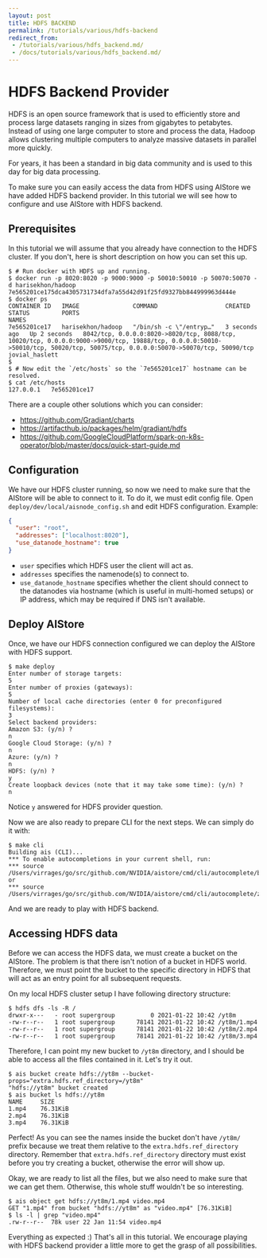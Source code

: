 ```yaml
---
layout: post
title: HDFS BACKEND
permalink: /tutorials/various/hdfs-backend
redirect_from:
 - /tutorials/various/hdfs_backend.md/
 - /docs/tutorials/various/hdfs_backend.md/
---
```


# HDFS Backend Provider

HDFS is an open source framework that is used to efficiently store and process large datasets ranging in sizes from gigabytes to petabytes.
Instead of using one large computer to store and process the data, Hadoop allows clustering multiple computers to analyze massive datasets in parallel more quickly.

For years, it has been a standard in big data community and is used to this day for big data processing.

To make sure you can easily access the data from HDFS using AIStore we have added HDFS backend provider.
In this tutorial we will see how to configure and use AIStore with HDFS backend.

## Prerequisites

In this tutorial we will assume that you already have connection to the HDFS cluster.
If you don't, here is short description on how you can set this up.

```console
$ # Run docker with HDFS up and running.
$ docker run -p 8020:8020 -p 9000:9000 -p 50010:50010 -p 50070:50070 -d harisekhon/hadoop
7e565201ce175dca4305731734dfa7a55d42d91f25fd9327bb844999963d444e
$ docker ps
CONTAINER ID   IMAGE               COMMAND                   CREATED         STATUS         PORTS                                                                                                                                                                           NAMES
7e565201ce17   harisekhon/hadoop   "/bin/sh -c \"/entryp…"   3 seconds ago   Up 2 seconds   8042/tcp, 0.0.0.0:8020->8020/tcp, 8088/tcp, 10020/tcp, 0.0.0.0:9000->9000/tcp, 19888/tcp, 0.0.0.0:50010->50010/tcp, 50020/tcp, 50075/tcp, 0.0.0.0:50070->50070/tcp, 50090/tcp   jovial_haslett
$
$ # Now edit the `/etc/hosts` so the `7e565201ce17` hostname can be resolved.
$ cat /etc/hosts
127.0.0.1   7e565201ce17
```

There are a couple other solutions which you can consider:
* https://github.com/Gradiant/charts
* https://artifacthub.io/packages/helm/gradiant/hdfs
* https://github.com/GoogleCloudPlatform/spark-on-k8s-operator/blob/master/docs/quick-start-guide.md

## Configuration

We have our HDFS cluster running, so now we need to make sure that the AIStore will be able to connect to it.
To do it, we must edit config file.
Open `deploy/dev/local/aisnode_config.sh` and edit HDFS configuration.
Example:
```json
{
  "user": "root",
  "addresses": ["localhost:8020"],
  "use_datanode_hostname": true
}
```

* `user` specifies which HDFS user the client will act as.
* `addresses` specifies the namenode(s) to connect to.
* `use_datanode_hostname` specifies whether the client should connect to the datanodes via hostname (which is useful in multi-homed setups) or IP address, which may be required if DNS isn't available.

## Deploy AIStore

Once, we have our HDFS connection configured we can deploy the AIStore with HDFS support.

```console
$ make deploy
Enter number of storage targets:
5
Enter number of proxies (gateways):
5
Number of local cache directories (enter 0 for preconfigured filesystems):
3
Select backend providers:
Amazon S3: (y/n) ?
n
Google Cloud Storage: (y/n) ?
n
Azure: (y/n) ?
n
HDFS: (y/n) ?
y
Create loopback devices (note that it may take some time): (y/n) ?
n
```

Notice `y` answered for HDFS provider question.

Now we are also ready to prepare CLI for the next steps.
We can simply do it with:
```console
$ make cli
Building ais (CLI)...
*** To enable autocompletions in your current shell, run:
*** source /Users/virrages/go/src/github.com/NVIDIA/aistore/cmd/cli/autocomplete/bash or
*** source /Users/virrages/go/src/github.com/NVIDIA/aistore/cmd/cli/autocomplete/zsh
```

And we are ready to play with HDFS backend.

## Accessing HDFS data

Before we can access the HDFS data, we must create a bucket on the AIStore.
The problem is that there isn't notion of a bucket in HDFS world.
Therefore, we must point the bucket to the specific directory in HDFS that will act as an entry point for all subsequent requests.

On my local HDFS cluster setup I have following directory structure:
```console
$ hdfs dfs -ls -R /
drwxr-x---   - root supergroup          0 2021-01-22 10:42 /yt8m
-rw-r--r--   1 root supergroup      78141 2021-01-22 10:42 /yt8m/1.mp4
-rw-r--r--   1 root supergroup      78141 2021-01-22 10:42 /yt8m/2.mp4
-rw-r--r--   1 root supergroup      78141 2021-01-22 10:42 /yt8m/3.mp4
```

Therefore, I can point my new bucket to `/yt8m` directory, and I should be able to access all the files contained in it.
Let's try it out.

```console
$ ais bucket create hdfs://yt8m --bucket-props="extra.hdfs.ref_directory=/yt8m"
"hdfs://yt8m" bucket created
$ ais bucket ls hdfs://yt8m
NAME	 SIZE
1.mp4	 76.31KiB
2.mp4	 76.31KiB
3.mp4	 76.31KiB
```

Perfect! As you can see the names inside the bucket don't have `/yt8m/` prefix because we treat them relative to the `extra.hdfs.ref_directory` directory.
Remember that `extra.hdfs.ref_directory` directory must exist before you try creating a bucket, otherwise the error will show up.

Okay, we are ready to list all the files, but we also need to make sure that we can get them.
Otherwise, this whole stuff wouldn't be so interesting.

```console
$ ais object get hdfs://yt8m/1.mp4 video.mp4
GET "1.mp4" from bucket "hdfs://yt8m" as "video.mp4" [76.31KiB]
$ ls -l | grep "video.mp4"
.rw-r--r--  78k user 22 Jan 11:54 video.mp4
```

Everything as expected :)
That's all in this tutorial.
We encourage playing with HDFS backend provider a little more to get the grasp of all possibilities.
